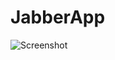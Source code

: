 JabberApp
=========

![Screenshot](http://u.dropme.de/5159/c1ddd5/Bildschirmfoto-2014-10-28-um-19.05.26.png)



